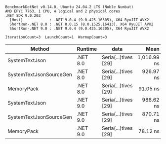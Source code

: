 ```

BenchmarkDotNet v0.14.0, Ubuntu 24.04.2 LTS (Noble Numbat)
AMD EPYC 7763, 1 CPU, 4 logical and 2 physical cores
.NET SDK 9.0.203
  [Host]            : .NET 9.0.4 (9.0.425.16305), X64 RyuJIT AVX2
  ShortRun-.NET 8.0 : .NET 8.0.15 (8.0.1525.16413), X64 RyuJIT AVX2
  ShortRun-.NET 9.0 : .NET 9.0.4 (9.0.425.16305), X64 RyuJIT AVX2

IterationCount=3  LaunchCount=1  WarmupCount=3  

```
| Method                  | Runtime  | data                 | Mean        | Error      | StdDev    | Min         | Max         | Gen0   | Allocated |
|------------------------ |--------- |--------------------- |------------:|-----------:|----------:|------------:|------------:|-------:|----------:|
| SystemTextJson          | .NET 8.0 | Seria(...)tives [29] | 1,016.99 ns | 257.015 ns | 14.088 ns | 1,007.30 ns | 1,033.15 ns | 0.0267 |     464 B |
| SystemTextJsonSourceGen | .NET 8.0 | Seria(...)tives [29] |   926.97 ns |  36.858 ns |  2.020 ns |   925.75 ns |   929.30 ns | 0.0334 |     568 B |
| MemoryPack              | .NET 8.0 | Seria(...)tives [29] |    91.05 ns |  19.461 ns |  1.067 ns |    90.42 ns |    92.28 ns | 0.0072 |     120 B |
| SystemTextJson          | .NET 9.0 | Seria(...)tives [29] |   986.62 ns | 150.083 ns |  8.227 ns |   980.01 ns |   995.83 ns | 0.0267 |     464 B |
| SystemTextJsonSourceGen | .NET 9.0 | Seria(...)tives [29] |   870.71 ns | 158.554 ns |  8.691 ns |   864.98 ns |   880.71 ns | 0.0334 |     568 B |
| MemoryPack              | .NET 9.0 | Seria(...)tives [29] |    78.12 ns |   7.500 ns |  0.411 ns |    77.72 ns |    78.54 ns | 0.0072 |     120 B |
